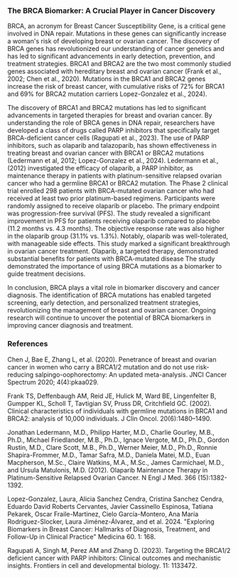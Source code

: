
### The BRCA Biomarker: A Crucial Player in Cancer Discovery
BRCA, an acronym for Breast Cancer Susceptibility Gene, is a critical gene involved in DNA repair. Mutations in these genes can significantly increase a woman's risk of developing breast or ovarian cancer. The discovery of BRCA genes has revolutionized our understanding of cancer genetics and has led to significant advancements in early detection, prevention, and treatment strategies.
BRCA1 and BRCA2 are the two most commonly studied genes associated with hereditary breast and ovarian cancer (Frank et al., 2002; Chen et al., 2020).  Mutations in the BRCA1 and BRCA2 genes increase the risk of breast cancer, with cumulative risks of 72% for BRCA1 and 69% for BRCA2 mutation carriers Lopez-Gonzalez et al., 2024). 

The discovery of BRCA1 and BRCA2 mutations has led to significant advancements in targeted therapies for breast and ovarian cancer. By understanding the role of BRCA genes in DNA repair, researchers have developed a class of drugs called PARP inhibitors that specifically target BRCA-deficient cancer cells (Ragupati et al., 2023). 
The use of PARP inhibitors, such as olaparib and talazoparib, has shown effectiveness in treating breast and ovarian cancer with BRCA1 or BRCA2 mutations (Ledermann et al, 2012; Lopez-Gonzalez et al., 2024). Ledermann et al., (2012) investigated the efficacy of olaparib, a PARP inhibitor, as maintenance therapy in patients with platinum-sensitive relapsed ovarian cancer who had a germline BRCA1 or BRCA2 mutation. The Phase 2 clinical trial enrolled 298 patients with BRCA-mutated ovarian cancer who had received at least two prior platinum-based regimens. Participants were randomly assigned to receive olaparib or placebo. The primary endpoint was progression-free survival (PFS). The study revealed a significant improvement in PFS for patients receiving olaparib compared to placebo (11.2 months vs. 4.3 months). The objective response rate was also higher in the olaparib group (31.1% vs. 1.3%). Notably, olaparib was well-tolerated, with manageable side effects. This study marked a significant breakthrough in ovarian cancer treatment. Olaparib, a targeted therapy, demonstrated substantial benefits for patients with BRCA-mutated disease The study demonstrated the importance of using BRCA mutations as a biomarker to guide treatment decisions.

In conclusion, BRCA plays a vital role in biomarker discovery and cancer diagnosis. The identification of BRCA mutations has enabled targeted screening, early detection, and personalized treatment strategies, revolutionizing the management of breast and ovarian cancer. Ongoing research will continue to uncover the potential of BRCA biomarkers in improving cancer diagnosis and treatment.




### References
Chen J, Bae E, Zhang L, et al. (2020). Penetrance of breast and ovarian cancer in women who carry a BRCA1/2 mutation and do not use risk-reducing salpingo-oophorectomy: An updated meta-analysis. JNCI Cancer Spectrum 2020; 4(4):pkaa029.

Frank TS, Deffenbaugh AM, Reid JE, Hulick M, Ward BE, Lingenfelter B, Gumpper KL, Scholl T, Tavtigian SV, Pruss DR, Critchfield GC. (2002). Clinical characteristics of individuals with germline mutations in BRCA1 and BRCA2: analysis of 10,000 individuals. J Clin Oncol. 20(6):1480–1490.

Jonathan Ledermann, M.D., Philipp Harter, M.D., Charlie Gourley, M.B., Ph.D., Michael Friedlander, M.B., Ph.D., Ignace Vergote, M.D., Ph.D., Gordon Rustin, M.D., Clare Scott, M.B., Ph.D., Werner Meier, M.D., Ph.D., Ronnie Shapira-Frommer, M.D., Tamar Safra, M.D., Daniela Matei, M.D., Euan Macpherson, M.Sc., Claire Watkins, M.A., M.Sc., James Carmichael, M.D., and Ursula Matulonis, M.D. (2012). Olaparib Maintenance Therapy in Platinum-Sensitive Relapsed Ovarian Cancer. N Engl J Med. 366 (15):1382-1392. 

Lopez-Gonzalez, Laura, Alicia Sanchez Cendra, Cristina Sanchez Cendra, Eduardo David Roberts Cervantes, Javier Cassinello Espinosa, Tatiana Pekarek, Oscar Fraile-Martinez, Cielo García-Montero, Ana María Rodriguez-Slocker, Laura Jiménez-Álvarez, and et al. 2024. "Exploring Biomarkers in Breast Cancer: Hallmarks of Diagnosis, Treatment, and Follow-Up in Clinical Practice" Medicina 60. 1: 168.

Ragupati A, Singh M, Perez AM and Zhang D. (2023). Targeting the BRCA1/2 deficient cancer with PARP inhibitors: Clinical outcomes and mechanistic insights. Frontiers in cell and developmental biology. 11: 1133472. 



